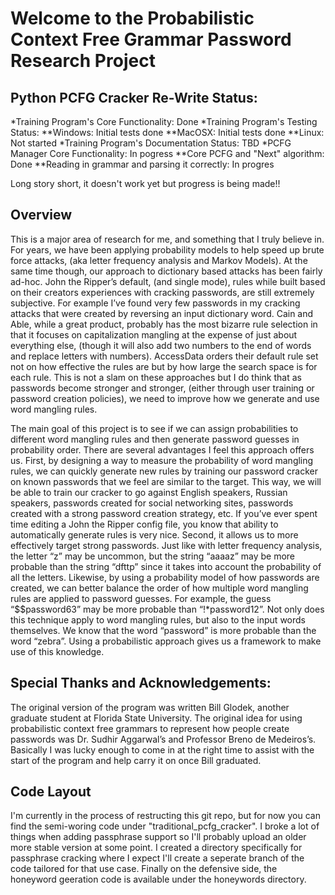 # Welcome to the Probabilistic Context Free Grammar Password Research Project

## Python PCFG Cracker Re-Write Status:
*Training Program's Core Functionality: Done
*Training Program's Testing Status:
**Windows: Initial tests done
**MacOSX: Initial tests done
**Linux: Not started
*Training Program's Documentation Status: TBD
*PCFG Manager Core Functionality: In pogress
**Core PCFG and "Next" algorithm: Done
**Reading in grammar and parsing it correctly: In progres

Long story short, it doesn't work yet but progress is being made!!


## Overview

This is a major area of research for me, and something that I truly believe in. For years, we have been applying probability models to help speed up brute force attacks, (aka letter frequency analysis and Markov Models). At the same time though, our approach to dictionary based attacks has been fairly ad-hoc. John the Ripper’s default, (and single mode), rules while built based on their creators experiences with cracking passwords, are still extremely subjective. For example I’ve found very few passwords in my cracking attacks that were created by reversing an input dictionary word. Cain and Able, while a great product, probably has the most bizarre rule selection in that it focuses on capitalization mangling at the expense of just about everything else, (though it will also add two numbers to the end of words and replace letters with numbers). AccessData orders their default rule set not on how effective the rules are but by how large the search space is for each rule. This is not a slam on these approaches but I do think that as passwords become stronger and stronger, (either through user training or password creation policies), we need to improve how we generate and use word mangling rules.

The main goal of this project is to see if we can assign probabilities to different word mangling rules and then generate password guesses in probability order. There are several advantages I feel this approach offers us.  First, by designing a way to measure the probability of word mangling rules, we can quickly generate new rules by training our password cracker on known passwords that we feel are similar to the target. This way, we will be able to train our cracker to go against English speakers, Russian speakers, passwords created for social networking sites, passwords created with a strong password creation strategy, etc. If you’ve ever spent time editing a John the Ripper config file, you know that ability to automatically generate rules is very nice. Second, it allows us to more effectively target strong passwords. Just like with letter frequency analysis, the letter “z” may be uncommon, but the string “aaaaz” may be more probable than the string “dfttp” since it takes into account the probability of all the letters. Likewise, by using a probability model of how passwords are created, we can better balance the order of how multiple word mangling rules are applied to password guesses. For example, the guess “$$password63” may be more probable than “!*password12”. Not only does this technique apply to word mangling rules, but also to the input words themselves. We know that the word “password” is more probable than the word “zebra”. Using a probabilistic approach gives us a framework to make use of this knowledge.

## Special Thanks and Acknowledgements:

The original version of the program was written Bill Glodek, another graduate student at Florida State University. The original idea for using probabilistic context free grammars to represent how people create passwords was Dr. Sudhir Aggarwal’s and Professor Breno de Medeiros’s. Basically I was lucky enough to come in at the right time to assist with the start of the program and help carry it on once Bill graduated.


## Code Layout

I'm currently in the process of restructing this git repo, but for now you can find the semi-woring code under "traditional_pcfg_cracker". I broke a lot of things when adding passphrase support so I'll probably upload an older more stable version at some point. I created a directory specifically for passphrase cracking where I expect I'll create a seperate branch of the code tailored for that use case. Finally on the defensive side, the honeyword geeration code is available under the honeywords directory.